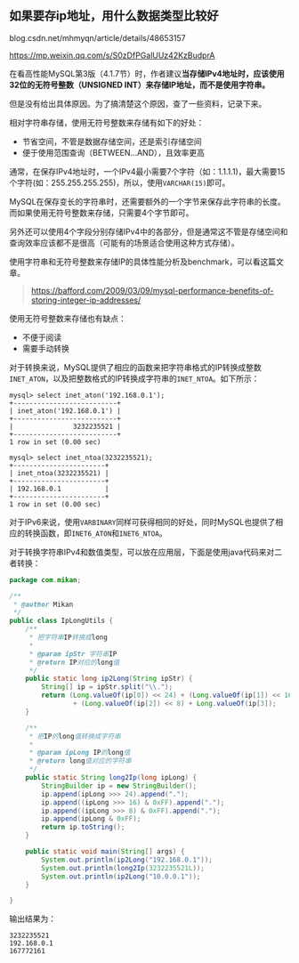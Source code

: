 ## 如果要存ip地址，用什么数据类型比较好

blog.csdn.net/mhmyqn/article/details/48653157

https://mp.weixin.qq.com/s/S0zDfPGalUUz42KzBudprA

在看高性能MySQL第3版（4.1.7节）时，作者建议**当存储IPv4地址时，应该使用32位的无符号整数（UNSIGNED INT）来存储IP地址，而不是使用字符串。** 

但是没有给出具体原因。为了搞清楚这个原因，查了一些资料，记录下来。

相对字符串存储，使用无符号整数来存储有如下的好处：

- 节省空间，不管是数据存储空间，还是索引存储空间
- 便于使用范围查询（BETWEEN...AND），且效率更高

通常，在保存IPv4地址时，一个IPv4最小需要7个字符（如：1.1.1.1)，最大需要15个字符(如：255.255.255.255)，所以，使用`VARCHAR(15)`即可。

MySQL在保存变长的字符串时，还需要额外的一个字节来保存此字符串的长度。而如果使用无符号整数来存储，只需要4个字节即可。

另外还可以使用4个字段分别存储IPv4中的各部分，但是通常这不管是存储空间和查询效率应该都不是很高（可能有的场景适合使用这种方式存储）。

使用字符串和无符号整数来存储IP的具体性能分析及benchmark，可以看这篇文章。

> https://bafford.com/2009/03/09/mysql-performance-benefits-of-storing-integer-ip-addresses/

使用无符号整数来存储也有缺点：

- 不便于阅读
- 需要手动转换

对于转换来说，MySQL提供了相应的函数来把字符串格式的IP转换成整数`INET_ATON`，以及把整数格式的IP转换成字符串的`INET_NTOA`。如下所示：

```mysql
mysql> select inet_aton('192.168.0.1');
+--------------------------+
| inet_aton('192.168.0.1') |
+--------------------------+
|               3232235521 |
+--------------------------+
1 row in set (0.00 sec)

mysql> select inet_ntoa(3232235521);
+-----------------------+
| inet_ntoa(3232235521) |
+-----------------------+
| 192.168.0.1           |
+-----------------------+
1 row in set (0.00 sec)
```

对于IPv6来说，使用`VARBINARY`同样可获得相同的好处，同时MySQL也提供了相应的转换函数，即`INET6_ATON`和`INET6_NTOA`。

对于转换字符串IPv4和数值类型，可以放在应用层，下面是使用java代码来对二者转换：

```java
package com.mikan;

/**
 * @author Mikan
 */
public class IpLongUtils {
    /**
     * 把字符串IP转换成long
     *
     * @param ipStr 字符串IP
     * @return IP对应的long值
     */
    public static long ip2Long(String ipStr) {
        String[] ip = ipStr.split("\\.");
        return (Long.valueOf(ip[0]) << 24) + (Long.valueOf(ip[1]) << 16)
                + (Long.valueOf(ip[2]) << 8) + Long.valueOf(ip[3]);
    }

    /**
     * 把IP的long值转换成字符串
     *
     * @param ipLong IP的long值
     * @return long值对应的字符串
     */
    public static String long2Ip(long ipLong) {
        StringBuilder ip = new StringBuilder();
        ip.append(ipLong >>> 24).append(".");
        ip.append((ipLong >>> 16) & 0xFF).append(".");
        ip.append((ipLong >>> 8) & 0xFF).append(".");
        ip.append(ipLong & 0xFF);
        return ip.toString();
    }

    public static void main(String[] args) {
        System.out.println(ip2Long("192.168.0.1"));
        System.out.println(long2Ip(3232235521L));
        System.out.println(ip2Long("10.0.0.1"));
    }

}
```

输出结果为：

```
3232235521
192.168.0.1
167772161
```

